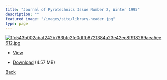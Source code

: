 ```yaml
---
title: "Journal of Pyrotechnics Issue Number 2, Winter 1995"
description: ""
featured_image: "/images/site/library-header.jpg"
type: page
---
```


<a href="https://drive.google.com/uc?export=view&id=1FbvtLIuY0ELHxmZOhIOV4FM8kCn_i9VN" target="_blank">![1fc543b002abaf242b783bfc2fe0dffb8721384a23e42ec8f918269aea5ee612.jpg](https://drive.google.com/uc?export=view&id=1drvlnbujmeGYiiEXuNIygkVmIRRNC-cC)</a>
* <a href="https://drive.google.com/uc?export=view&id=1FbvtLIuY0ELHxmZOhIOV4FM8kCn_i9VN" target="_blank">View</a>

* [Download](https://drive.google.com/uc?export=download&id=1FbvtLIuY0ELHxmZOhIOV4FM8kCn_i9VN) (4.57 MB)

[Back](/library/)

